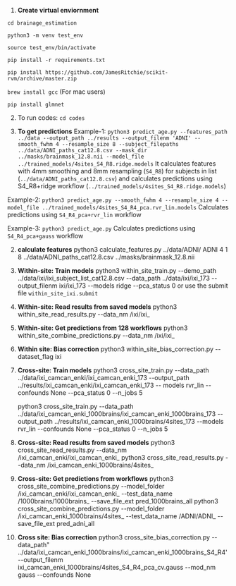 
1.  **Create virtual enviornment**

`cd brainage_estimation`

`python3 -m venv test_env`

`source test_env/bin/activate` 

`pip install -r requirements.txt`

`pip install https://github.com/JamesRitchie/scikit-rvm/archive/master.zip` 

`brew install gcc` (For mac users)

`pip install glmnet`



2. To run codes: `cd codes`

1. **To get predictions**
Example-1:
`python3 predict_age.py --features_path ../data --output_path ../results --output_filenm 'ADNI' --smooth_fwhm 4 --resample_size 8 --subject_filepaths ../data/ADNI_paths_cat12.8.csv --mask_dir ../masks/brainmask_12.8.nii --model_file ../trained_models/4sites_S4_R8.ridge.models`
It calculates features with 4mm smoothing and 8mm resampling (`S4_R8`) for subjects in list (`../data/ADNI_paths_cat12.8.csv`) and calculates predictions using S4_R8+ridge workflow (`../trained_models/4sites_S4_R8.ridge.models`)

Example-2:
`python3 predict_age.py --smooth_fwhm 4 --resample_size 4 --model_file ../trained_models/4sites_S4_R4_pca.rvr_lin.models`
Calculates predictions using `S4_R4_pca+rvr_lin` workflow

Example-3:
`python3 predict_age.py`
Calculates predictions using `S4_R4_pca+gauss` workflow


2. **calculate features**
python3 calculate_features.py ../data/ADNI/ ADNI 4 1 8 ../data/ADNI_paths_cat12.8.csv ../masks/brainmask_12.8.nii
    
    
3. **Within-site: Train models**
python3 within_site_train.py --demo_path ../data/ixi/ixi_subject_list_cat12.8.csv --data_path ../data/ixi/ixi_173 --output_filenm ixi/ixi_173 --models ridge --pca_status 0
or use the submit file `within_site_ixi.submit`


4. **Within-site: Read results from saved models**
python3 within_site_read_results.py --data_nm /ixi/ixi_


5. **Within-site: Get predictions from 128 workflows**
python3 within_site_combine_predictions.py --data_nm /ixi/ixi_


6. **Within site: Bias correction**
python3 within_site_bias_correction.py --dataset_flag ixi


7. **Cross-site: Train models**
      python3 cross_site_train.py --data_path ../data/ixi_camcan_enki/ixi_camcan_enki_173 --output_path ../results/ixi_camcan_enki/ixi_camcan_enki_173 --   models rvr_lin --confounds None --pca_status 0 --n_jobs 5

      python3 cross_site_train.py --data_path ../data/ixi_camcan_enki_1000brains/ixi_camcan_enki_1000brains_173 --output_path ../results/ixi_camcan_enki_1000brains/4sites_173 --models rvr_lin --confounds None --pca_status 0 --n_jobs 5


8. **Cross-site: Read results from saved models**
      python3 cross_site_read_results.py --data_nm /ixi_camcan_enki/ixi_camcan_enki_ 
      python3 cross_site_read_results.py --data_nm /ixi_camcan_enki_1000brains/4sites_ 


9. **Cross-site: Get predictions from workflows**
      python3 cross_site_combine_predictions.py --model_folder /ixi_camcan_enki/ixi_camcan_enki_ --test_data_name /1000brains/1000brains_ --save_file_ext pred_1000brains_all
      python3 cross_site_combine_predictions.py --model_folder /ixi_camcan_enki_1000brains/4sites_ --test_data_name /ADNI/ADNI_ --save_file_ext pred_adni_all
   
   
10. **Cross site: Bias correction**
python3 cross_site_bias_correction.py --data_path" ../data/ixi_camcan_enki_1000brains/ixi_camcan_enki_1000brains_S4_R4' --output_filenm ixi_camcan_enki_1000brains/4sites_S4_R4_pca_cv.gauss --mod_nm gauss --confounds None
